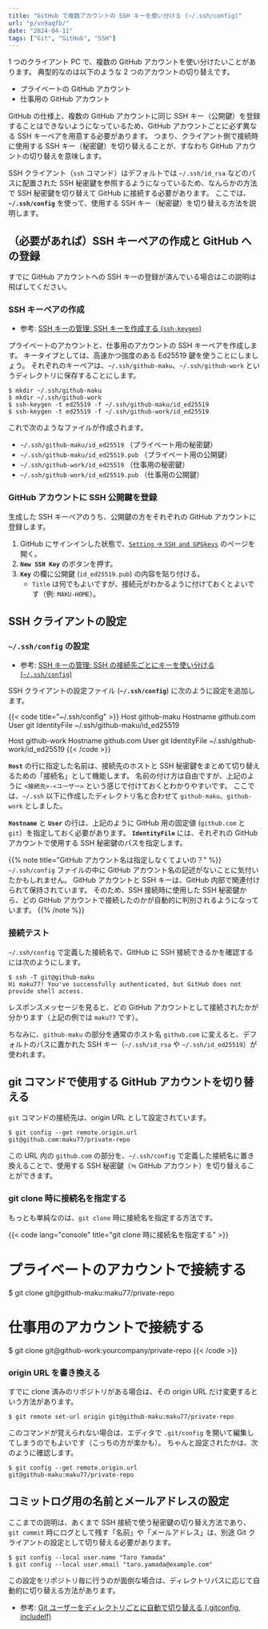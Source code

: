 ```yaml
---
title: "GitHub で複数アカウントの SSH キーを使い分ける (~/.ssh/config)"
url: "p/vn9aqfb/"
date: "2024-04-11"
tags: ["Git", "GitHub", "SSH"]
---
```


1 つのクライアント PC で、複数の GitHub アカウントを使い分けたいことがあります。
典型的なのは以下のような 2 つのアカウントの切り替えです。

- プライベートの GitHub アカウント
- 仕事用の GitHub アカウント

GitHub の仕様上、複数の GitHub アカウントに同じ SSH キー（公開鍵）を登録することはできないようになっているため、GitHub アカウントごとに必ず異なる SSH キーペアを用意する必要があります。
つまり、クライアント側で接続時に使用する SSH キー（秘密鍵）を切り替えることが、すなわち GitHub アカウントの切り替えを意味します。

SSH クライアント（`ssh` コマンド）はデフォルトでは `~/.ssh/id_rsa` などのパスに配置された SSH 秘密鍵を参照するようになっているため、なんらかの方法で SSH 秘密鍵を切り替えて GitHub に接続する必要があります。
ここでは、__`~/.ssh/config`__ を使って、使用する SSH キー（秘密鍵）を切り替える方法を説明します。


（必要があれば）SSH キーペアの作成と GitHub への登録
----

すでに GitHub アカウントへの SSH キーの登録が済んでいる場合はこの説明は飛ばしてください。

### SSH キーペアの作成

- 参考: [SSH キーの管理: SSH キーを作成する (`ssh-keygen`)](https://maku.blog/p/ftducs9/)

プライベートのアカウントと、仕事用のアカウントの SSH キーペアを作成します。
キータイプとしては、高速かつ強度のある Ed25519 鍵を使うことにしましょう。
それぞれのキーペアは、`~/.ssh/github-maku`、`~/.ssh/github-work` というディレクトリに保存することにします。

```console
$ mkdir ~/.ssh/github-maku
$ mkdir ~/.ssh/github-work
$ ssh-keygen -t ed25519 -f ~/.ssh/github-maku/id_ed25519
$ ssh-keygen -t ed25519 -f ~/.ssh/github-work/id_ed25519
```

これで次のようなファイルが作成されます。

- `~/.ssh/github-maku/id_ed25519` （プライベート用の秘密鍵）
- `~/.ssh/github-maku/id_ed25519.pub` （プライベート用の公開鍵）
- `~/.ssh/github-work/id_ed25519` （仕事用の秘密鍵）
- `~/.ssh/github-work/id_ed25519.pub` （仕事用の公開鍵）

### GitHub アカウントに SSH 公開鍵を登録

生成した SSH キーペアのうち、公開鍵の方をそれぞれの GitHub アカウントに登録します。

1. GitHub にサインインした状態で、[`Setting` → `SSH and GPGkeys`](https://github.com/settings/keys) のページを開く。
2. __`New SSH Key`__ のボタンを押す。
3. __`Key`__ の欄に公開鍵 (`id_ed25519.pub`) の内容を貼り付ける。
   - `Title` は何でもよいですが、接続元がわかるように付けておくとよいです（例: `MAKU-HOME`）。


SSH クライアントの設定
----

### `~/.ssh/config` の設定

- 参考: [SSH キーの管理: SSH の接続先ごとにキーを使い分ける (`~/.ssh/config`)](https://maku.blog/p/szajt4d/)

SSH クライアントの設定ファイル (__`~/.ssh/config`__) に次のように設定を追加します。

{{< code title="~/.ssh/config" >}}
Host github-maku
    Hostname github.com
    User git
    IdentityFile ~/.ssh/github-maku/id_ed25519

Host github-work
    Hostname github.com
    User git
    IdentityFile ~/.ssh/github-work/id_ed25519
{{< /code >}}

__`Host`__ の行に指定した名前は、接続先のホストと SSH 秘密鍵をまとめて切り替えるための「接続名」として機能します。
名前の付け方は自由ですが、上記のように `<接続先>-<ユーザー>` という感じで付けておくとわかりやすいです。
ここでは、`~/.ssh` 以下に作成したディレクトリ名と合わせて `github-maku`、`github-work` としました。

__`Hostname`__ と __`User`__ の行は、上記のように GitHub 用の固定値 (`github.com` と `git`）を指定しておく必要があります。
__`IdentityFile`__ には、それぞれの GitHub アカウントで使用する SSH 秘密鍵のパスを指定します。

{{% note title="GitHub アカウント名は指定しなくてよいの？" %}}
`~/.ssh/config` ファイルの中に GitHub アカウント名の記述がないことに気付いたかもしれません。
GitHub アカウントと SSH キーは、GitHub 内部で関連付けられて保持されています。
そのため、SSH 接続時に使用した SSH 秘密鍵から、どの GitHub アカウントで接続したのかが自動的に判別されるようになっています。
{{% /note %}}

### 接続テスト

`~/.ssh/config` で定義した接続名で、GitHub に SSH 接続できるかを確認するには次のようにします。

```console
$ ssh -T git@github-maku
Hi maku77! You've successfully authenticated, but GitHub does not provide shell access.
```

レスポンスメッセージを見ると、どの GitHub アカウントとして接続されたかが分かります（上記の例では `maku77` です）。

ちなみに、`github-maku` の部分を通常のホスト名 `github.com` に変えると、デフォルトのパスに置かれた SSH キー（`~/.ssh/id_rsa` や `~/.ssh/id_ed25519`）が使われます。


git コマンドで使用する GitHub アカウントを切り替える
----

`git` コマンドの接続先は、origin URL として設定されています。

```console
$ git config --get remote.origin.url
git@github.com:maku77/private-repo
```

この URL 内の `github.com` の部分を、`~/.ssh/config` で定義した接続名に置き換えることで、使用する SSH 秘密鍵（≒ GitHub アカウント）を切り替えることができます。

### git clone 時に接続名を指定する

もっとも単純なのは、`git clone` 時に接続名を指定する方法です。

{{< code lang="console" title="git clone 時に接続名を指定する" >}}
# プライベートのアカウントで接続する
$ git clone git@github-maku:maku77/private-repo

# 仕事用のアカウントで接続する
$ git clone git@github-work:yourcompany/private-repo
{{< /code >}}

### origin URL を書き換える

すでに clone 済みのリポジトリがある場合は、その origin URL だけ変更するという方法があります。

```console
$ git remote set-url origin git@github-maku:maku77/private-repo
```

このコマンドが覚えられない場合は、エディタで `.git/config` を開いて編集してしまうのでもよいです（こっちの方が楽かも）。
ちゃんと設定されたかは、次のように確認します。

```console
$ git config --get remote.origin.url
git@github-maku:maku77/private-repo
```


コミットログ用の名前とメールアドレスの設定
----

ここまでの説明は、あくまで SSH 接続で使う秘密鍵の切り替え方法であり、`git commit` 時にログとして残す「名前」や「メールアドレス」は、別途 Git クライアントの設定として切り替える必要があります。

```console
$ git config --local user.name "Taro Yamada"
$ git config --local user.email "taro.yamada@example.com"
```

この設定をリポジトリ毎に行うのが面倒な場合は、ディレクトリパスに応じて自動的に切り替える方法があります。

- 参考: [Git ユーザーをディレクトリごとに自動で切り替える (.gitconfig, includeIf)](/p/hxyiu7g/)

